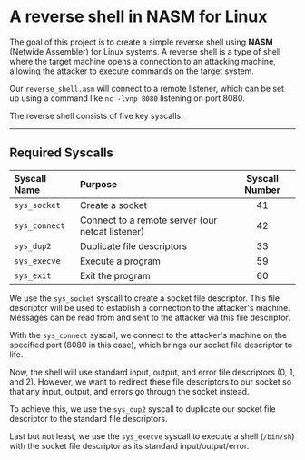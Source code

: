 # A reverse shell in NASM for Linux

The goal of this project is to create a simple reverse shell using **NASM** (Netwide Assembler) for Linux systems. A reverse shell is a type of shell where the target machine opens a connection to an attacking machine, allowing the attacker to execute commands on the target system.

Our `reverse_shell.asm` will connect to a remote listener, which can be set up using a command like `nc -lvnp 8080` listening on port 8080.

The reverse shell consists of five key syscalls.

---

## Required Syscalls

| Syscall Name  | Purpose                                          | Syscall Number |
| :------------ | :----------------------------------------------- | :------------: |
| `sys_socket`  | Create a socket                                  |       41       |
| `sys_connect` | Connect to a remote server (our netcat listener) |       42       |
| `sys_dup2`    | Duplicate file descriptors                       |       33       |
| `sys_execve`  | Execute a program                                |       59       |
| `sys_exit`    | Exit the program                                 |       60       |

We use the `sys_socket` syscall to create a socket file descriptor. This file descriptor will be used to establish a connection to the attacker's machine. Messages can be read from and sent to the attacker via this file descriptor.

With the `sys_connect` syscall, we connect to the attacker's machine on the specified port (8080 in this case), which brings our socket file descriptor to life.

Now, the shell will use standard input, output, and error file descriptors (0, 1, and 2). However, we want to redirect these file descriptors to our socket so that any input, output, and errors go through the socket instead.

To achieve this, we use the `sys_dup2` syscall to duplicate our socket file descriptor to the standard file descriptors.

Last but not least, we use the `sys_execve` syscall to execute a shell (`/bin/sh`) with the socket file descriptor as its standard input/output/error.
